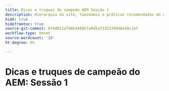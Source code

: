 ```yaml
---
title: Dicas e truques de campeão AEM Sessão 1
description: Hierarquia do site, taxonomia e práticas recomendadas de dicas de marcação
hide: true
hidefromtoc: true
source-git-commit: 6f4d811e796b34985fa9d5af335239948e59c1ef
workflow-type: tm+mt
source-wordcount: '20'
ht-degree: 0%

---
```



# Dicas e truques de campeão do AEM: Sessão 1
